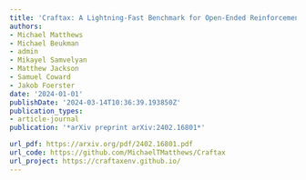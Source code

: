 ```yaml
---
title: 'Craftax: A Lightning-Fast Benchmark for Open-Ended Reinforcement Learning'
authors:
- Michael Matthews
- Michael Beukman
- admin
- Mikayel Samvelyan
- Matthew Jackson
- Samuel Coward
- Jakob Foerster
date: '2024-01-01'
publishDate: '2024-03-14T10:36:39.193850Z'
publication_types:
- article-journal
publication: '*arXiv preprint arXiv:2402.16801*'

url_pdf: https://arxiv.org/pdf/2402.16801.pdf
url_code: https://github.com/MichaelTMatthews/Craftax
url_project: https://craftaxenv.github.io/
---
```

